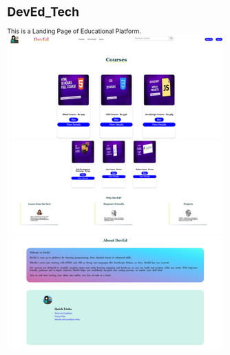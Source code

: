 # DevEd_Tech
This is a Landing Page of Educational Platform.
![Project Screenshot](./Images/Screenshot%202024-11-03%20043821.png)
![Project Screenshot](./Images/Screenshot%202024-11-03%20043945.png)
![Project Screenshot](./Images/Screenshot%202024-11-03%20044017.png)